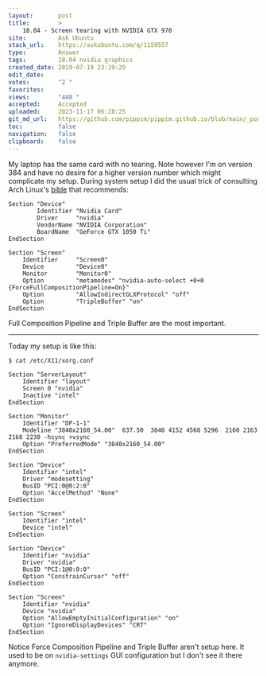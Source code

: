 ```yaml
---
layout:       post
title:        >
    18.04 - Screen tearing with NVIDIA GTX 970
site:         Ask Ubuntu
stack_url:    https://askubuntu.com/q/1159557
type:         Answer
tags:         18.04 nvidia graphics
created_date: 2019-07-19 23:19:29
edit_date:    
votes:        "2 "
favorites:    
views:        "448 "
accepted:     Accepted
uploaded:     2023-11-17 06:28:25
git_md_url:   https://github.com/pippim/pippim.github.io/blob/main/_posts/2019/2019-07-19-18.04-Screen-tearing-with-NVIDIA-GTX-970.md
toc:          false
navigation:   false
clipboard:    false
---
```


My laptop has the same card with no tearing. Note however I'm on version 384 and have no desire for a higher version number which might complicate my setup. During system setup I did the usual trick of consulting Arch Linux's [bible](https://wiki.archlinux.org/index.php/NVIDIA/Troubleshooting#Avoid_screen_tearing) that recommends:

``` 
Section "Device"
        Identifier "Nvidia Card"
        Driver     "nvidia"
        VendorName "NVIDIA Corporation"
        BoardName  "GeForce GTX 1050 Ti"
EndSection

Section "Screen"
    Identifier     "Screen0"
    Device         "Device0"
    Monitor        "Monitor0"
    Option         "metamodes" "nvidia-auto-select +0+0 {ForceFullCompositionPipeline=On}"
    Option         "AllowIndirectGLXProtocol" "off"
    Option         "TripleBuffer" "on"
EndSection
```

Full Composition Pipeline and Triple Buffer are the most important.


----------


Today my setup is like this:

``` 
$ cat /etc/X11/xorg.conf

Section "ServerLayout"
    Identifier "layout"
    Screen 0 "nvidia"
    Inactive "intel"
EndSection

Section "Monitor"
    Identifier "DP-1-1"
    Modeline "3840x2160_54.00"  637.50  3840 4152 4568 5296  2160 2163 2168 2230 -hsync +vsync
    Option "PreferredMode" "3840x2160_54.00"
EndSection

Section "Device"
    Identifier "intel"
    Driver "modesetting"
    BusID "PCI:0@0:2:0"
    Option "AccelMethod" "None"
EndSection

Section "Screen"
    Identifier "intel"
    Device "intel"
EndSection

Section "Device"
    Identifier "nvidia"
    Driver "nvidia"
    BusID "PCI:1@0:0:0"
    Option "ConstrainCursor" "off"
EndSection

Section "Screen"
    Identifier "nvidia"
    Device "nvidia"
    Option "AllowEmptyInitialConfiguration" "on"
    Option "IgnoreDisplayDevices" "CRT"
EndSection
```

Notice Force Composition Pipeline and Triple Buffer aren't setup here. It used to be on `nvidia-settings` GUI configuration but I don't see it there anymore.

